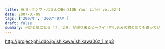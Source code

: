 ```yaml
---
title: 石川・ホンマ・ぶるんのBe-SIDE Your Life! vol.62-1
date: 2007-07-09
tags: ['2007年', '2007年07月']
draft: false
summary: 何かと気になる「７．２９」が迫り来るビーサイ！申し込みの締め切りも迫っていますのでこちらの回を聞き逃さないで下さいね！あと、お早めのお振り込みをヨロシクお願いします。↑必死の形相！７月は新宿鮫になる！．．．NAMAE
---
```


http://project-phi.ddo.jp/ishikawa/ishikawa062_1.mp3

